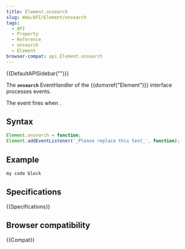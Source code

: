 ```yaml
---
title: Element.onsearch
slug: Web/API/Element/onsearch
tags:
  - API
  - Property
  - Reference
  - onsearch
  - Element
browser-compat: api.Element.onsearch
---
```

{{DefaultAPISidebar("")}}

The **`onsearch`** EventHandler of the {{domxref("Element")}} interface processes  events.

The  event fires when .

## Syntax

```js
Element.onsearch = function;
Element.addEventListener('_Please replace this text_', function);
```

## Example

```js
my code block
```

## Specifications

{{Specifications}}

## Browser compatibility

{{Compat}}

